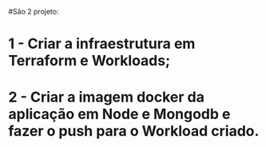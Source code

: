 #São 2 projeto:
# 1 - Criar a infraestrutura em Terraform e Workloads;
# 2 - Criar a imagem docker da aplicação em Node e Mongodb e fazer o push para o Workload criado.